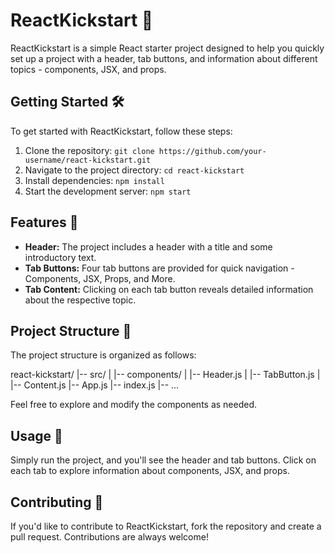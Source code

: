 # ReactKickstart 🚀

ReactKickstart is a simple React starter project designed to help you quickly set up a project with a header, tab buttons, and information about different topics - components, JSX, and props.

## Getting Started 🛠️

To get started with ReactKickstart, follow these steps:

1. Clone the repository: `git clone https://github.com/your-username/react-kickstart.git`
2. Navigate to the project directory: `cd react-kickstart`
3. Install dependencies: `npm install`
4. Start the development server: `npm start`

## Features 🎉

- **Header:** The project includes a header with a title and some introductory text.
- **Tab Buttons:** Four tab buttons are provided for quick navigation - Components, JSX, Props, and More.
- **Tab Content:** Clicking on each tab button reveals detailed information about the respective topic.

## Project Structure 📂

The project structure is organized as follows:

react-kickstart/
|-- src/
| |-- components/
| |-- Header.js
| |-- TabButton.js
| |-- Content.js
|-- App.js
|-- index.js
|-- ...


Feel free to explore and modify the components as needed.

## Usage 🚦

Simply run the project, and you'll see the header and tab buttons. Click on each tab to explore information about components, JSX, and props.

## Contributing 🤝

If you'd like to contribute to ReactKickstart, fork the repository and create a pull request. Contributions are always welcome!

